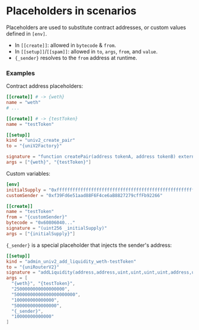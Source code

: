 # Placeholders in scenarios

Placeholders are used to substitute contract addresses, or custom values defined in `[env]`.

- In `[[create]]`: allowed in `bytecode` & `from`.
- In `[[setup]]`/`[[spam]]`: allowed in `to`, `args`, `from`, and `value`.
- `{_sender}` resolves to the `from` address at runtime.

### Examples

Contract address placeholders:
```toml
[[create]] # -> {weth}
name = "weth"
# ...

[[create]] # -> {testToken}
name = "testToken"

[[setup]]
kind = "univ2_create_pair"
to = "{uniV2Factory}"

signature = "function createPair(address tokenA, address tokenB) external returns (address pair)"
args = ["{weth}", "{testToken}"]
```

Custom variables:
```toml
[env]
initialSupply = "0xffffffffffffffffffffffffffffffffffffffffffffffffffffffffffffff"
customSender = "0xf39Fd6e51aad88F6F4ce6aB8827279cffFb92266"

[[create]]
name = "testToken"
from = "{customSender}"
bytecode = "0x60806040..."
signature = "(uint256 _initialSupply)"
args = ["{initialSupply}"]
```

`{_sender}` is a special placeholder that injects the sender's address:

```toml
[[setup]]
kind = "admin_univ2_add_liquidity_weth-testToken"
to = "{uniRouterV2}"
signature = "addLiquidity(address,address,uint,uint,uint,uint,address,uint) returns (uint,uint,uint)"
args = [
  "{weth}", "{testToken}",
  "2500000000000000000",
  "50000000000000000000000",
  "100000000000000",
  "5000000000000000",
  "{_sender}",
  "10000000000000"
]
```

<!-- Auto-update: 2025-10-13T02:01:59.148555 -->
